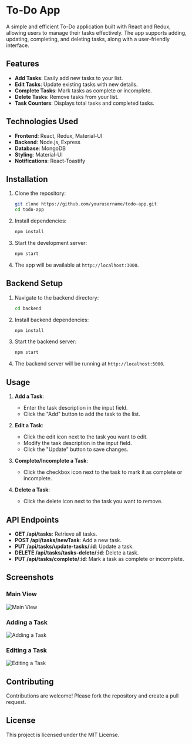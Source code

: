 # To-Do App

A simple and efficient To-Do application built with React and Redux, allowing users to manage their tasks effectively. The app supports adding, updating, completing, and deleting tasks, along with a user-friendly interface.

## Features

- **Add Tasks**: Easily add new tasks to your list.
- **Edit Tasks**: Update existing tasks with new details.
- **Complete Tasks**: Mark tasks as complete or incomplete.
- **Delete Tasks**: Remove tasks from your list.
- **Task Counters**: Displays total tasks and completed tasks.

## Technologies Used

- **Frontend**: React, Redux, Material-UI
- **Backend**: Node.js, Express
- **Database**: MongoDB
- **Styling**: Material-UI
- **Notifications**: React-Toastify

## Installation

1. Clone the repository:

    ```bash
    git clone https://github.com/yourusername/todo-app.git
    cd todo-app
    ```

2. Install dependencies:

    ```bash
    npm install
    ```

3. Start the development server:

    ```bash
    npm start
    ```

4. The app will be available at `http://localhost:3000`.

## Backend Setup

1. Navigate to the backend directory:

    ```bash
    cd backend
    ```

2. Install backend dependencies:

    ```bash
    npm install
    ```

3. Start the backend server:

    ```bash
    npm start
    ```

4. The backend server will be running at `http://localhost:5000`.

## Usage

1. **Add a Task**:
    - Enter the task description in the input field.
    - Click the "Add" button to add the task to the list.

2. **Edit a Task**:
    - Click the edit icon next to the task you want to edit.
    - Modify the task description in the input field.
    - Click the "Update" button to save changes.

3. **Complete/Incomplete a Task**:
    - Click the checkbox icon next to the task to mark it as complete or incomplete.

4. **Delete a Task**:
    - Click the delete icon next to the task you want to remove.

## API Endpoints

- **GET /api/tasks**: Retrieve all tasks.
- **POST /api/tasks/newTask**: Add a new task.
- **PUT /api/tasks/update-tasks/:id**: Update a task.
- **DELETE /api/tasks/tasks-delete/:id**: Delete a task.
- **PUT /api/tasks/complete/:id**: Mark a task as complete or incomplete.

## Screenshots

### Main View

![Main View](screenshots/main-view.png)

### Adding a Task

![Adding a Task](screenshots/add-task.png)

### Editing a Task

![Editing a Task](screenshots/edit-task.png)

## Contributing

Contributions are welcome! Please fork the repository and create a pull request.

## License

This project is licensed under the MIT License.
